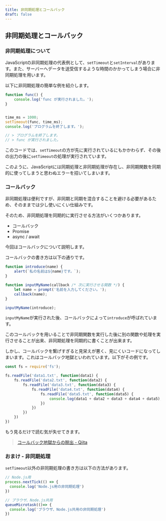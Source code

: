 ```yaml
---
title: 非同期処理とコールバック
draft: false
---
```


## 非同期処理とコールバック

### 非同期処理について

JavaScriptの非同期処理の代表例として、`setTimeout`と`setInterval`があります。また、サーバーへデータを送受信するような時間のかかってしまう場合に非同期処理を用います。

以下に非同期処理の簡単な例を紹介します。

```javascript
function func() {
    console.log('func が実行されました。');
}


time_ms = 1000;
setTimeout(func, time_ms);
console.log('プログラムを終了します。');

// > プログラムを終了します。
// > func が実行されました。
```
このコードでは、`setTimeout`の方が先に実行されているにもかかわらず、その後の出力の後に`setTimeout`の処理が実行されています。

このように、JavaScriptには同期処理と非同期処理が存在し、非同期関数を同期的に使ってしまうと思わぬエラーを招いてしまいます。

### コールバック

非同期処理は便利ですが、非同期と同期を混合することを避ける必要があるため、そのままでは少し使いにくい仕組みです。

そのため、非同期処理を同期的に実行させる方法がいくつかあります。

- コールバック
- Promise
- async / await

今回はコールバックについて説明します。

コールバックの書き方は以下の通りです。

```javascript
function introduce(name) {
    alert(`私の名前は${name}です。`);
}

function inputMyName(callback /* 次に実行させる関数 */) {
    let name = prompt('名前を入力してください。');
    callback(name);
}

inputMyName(introduce);
```

`inputMyName`が実行された後、コールバックによって`introduce`が呼ばれています。

このコールバックを用いることで非同期関数を実行した後に別の関数や処理を実行させることが出来、非同期処理を同期的に書くことが出来ます。

しかし、コールバックを繋げすぎると見栄えが悪く、見にくいコードになってしまいます。これはコールバック地獄といわれています。以下がその例です。

```javascript
const fs = require('fs');

fs.readFile('data1.txt', function(data1) {
    fs.readFile('data2.txt', function(data2) {
        fs.readFile('data3.txt', function(data3) {
            fs.readFile('data4.txt', function(data4) {
                fs.readFile('data5.txt', function(data5) {
                    console.log(data1 + data2 + data3 + data4 + data5);
                })
            })
        })
    })
})
```

もう見るだけで読む気が失せてきます。

> [コールバック地獄からの脱出 - Qiita](https://qiita.com/umeko2015/items/2fdb2785eac8f4117f23)

### おまけ - 非同期処理

`setTimeout`以外の非同期処理の書き方は以下の方法があります。

```javascript
// Node.js用
process.nextTick(() => {
  console.log('Node.js用の非同期処理')
})

// ブラウザ、Node.js共用
queueMicrotask(()=> {
  console.log('ブラウザ、Node.js共用の非同期処理')
})
```
